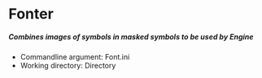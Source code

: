 Fonter
===
##### Combines images of symbols in masked symbols to be used by Engine

- Commandline argument:
		Font.ini
- Working directory:
		Directory
